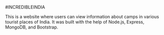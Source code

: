 #INCREDIBLEINDIA

This is a website where users can view information about camps in various tourist places of India. It was built with the help of 
Node.js, Express, MongoDB, and Bootstrap.
